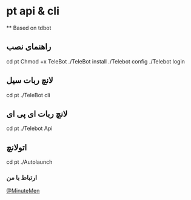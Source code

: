 # pt api & cli
** Based on tdbot 


## راهنمای نصب 

cd pt
Chmod +x TeleBot
./TeleBot install
./Telebot config
./Telebot login

## لانچ ربات سیل
cd pt 
./TeleBot cli
## لانچ ربات ای پی ای 
cd pt
./Telebot Api

## اتولانچ
cd pt
./Autolaunch

### ارتباط با من

[@MinuteMen](https://telegram.me/MinuteMen)
